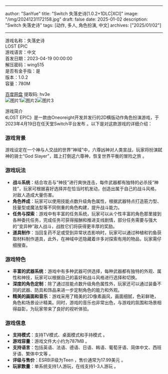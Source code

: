 
---
author: "SanYue"
title: "Switch 失落史诗[1.0.2+1DLC|XCI]"
image: "/img/20241231172158.jpg"
draft: false
date: 2025-01-02
description: "Switch 失落史诗"
tags: [动作, 多人, 角色扮演, 中文]
archives: ["2025/01/02"]

---

游戏名称：失落史诗   
LOST EPIC    
游戏语言：中文  
首发日期：2023-04-19 00:00:00  
解压密码：wing515  
是否有金手指：是  
版本：1.0.2   
容量：780M

[百度网盘](https://pan.baidu.com/s/1dJ7Ve5WrjKA_NT7SGkO5JQ) 提取码: hv3e  
![图片1](/img/763886.jpg)![图片2](/img/977e53.jpg)![图片3](/img/e7617d.jpg)  

游戏简介  
《LOST EPIC》是一款由Oneoreight开发并发行的2D横版动作角色扮演游戏，于2023年4月19日在任天堂Switch平台发布 。以下是对这款游戏的详细介绍：

### 游戏背景
游戏设定在一个神与人交战的世界“神域”中，六尊凶神对人类宣战，玩家将扮演弑神的骑士“God Slayer”，踏上打倒这六尊神，恢复世界平衡的冒险之旅 。

### 游戏玩法
- **战斗系统**：结合攻击与“神技”进行爽快连击，每件武器都有独特的必杀技“神技”，玩家可根据喜好选择并在恰当时机发动，创造出属于自己的战斗风格，对敌人造成大量伤害。
- **角色养成**：玩家可以使用技能点数升级角色属性，根据武器特点打造筋力型、技量型或魔法型等不同侧重的角色构建，提升战斗能力。
- **任务与探索**：游戏中有丰富的任务系统，玩家可以从个性丰富的角色那里接到各种委托任务，完成任务可获得报酬和推进支线剧情，部分任务需要与强大的“变异种”敌人战斗，战胜它们将获得更丰厚的奖励。
- **道具制作**：当回复药不足或受到异常状态影响时，玩家可以通过种植和钓鱼获取材料制作道具，此外，在神域中还隐藏着许多对探索有用的物品，玩家需仔细搜查。

### 游戏特色
- **丰富的武器系统**：游戏中有多种武器可供选择，每种武器都有独特的外观、属性和神技，玩家可以根据自己的喜好和战斗风格进行选择和切换。
- **深度的角色定制**：除了通过技能点数升级角色属性外，玩家还可以通过装备不同的武器、防具和饰品来进一步定制角色的能力和外观。
- **精美的画面和音乐**：游戏采用了精美的2D像素画风，画面细腻，色彩鲜艳，角色和场景设计精美。同时，游戏的音乐也非常出色，与游戏的氛围和场景相得益彰，为玩家带来了良好的视听体验。

### 游戏信息
- **支持模式**：支持TV模式、桌面模式和手持模式 。
- **游戏容量**：游戏文件大小约为787MB 。
- **支持语言**：包括英语、法语、德语、日语、韩语、葡萄牙语、简体中文、西班牙语、繁体中文等 。
- **评级与售价**：ESRB评级为Teen ，售价通常为17.99美元 。
- **玩家数量**：单系统支持1人游玩，在线支持1-3人游玩 。
